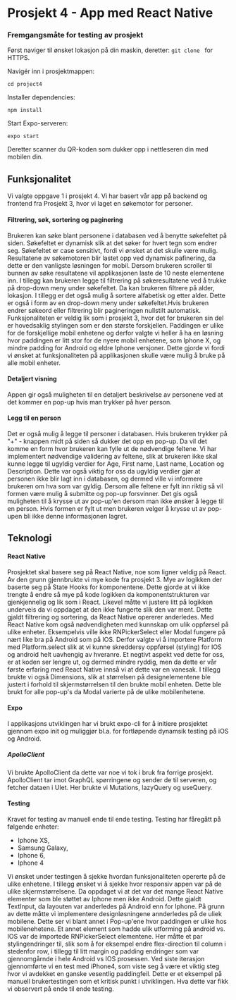 # Prosjekt 4 - App med React Native


### Fremgangsmåte for testing av prosjekt
Først naviger til ønsket lokasjon på din maskin, deretter:
`git clone ` for HTTPS.

Navigér inn i prosjektmappen:

`cd project4`

Installer dependencies:

`npm install`

Start Expo-serveren:

`expo start`

Deretter scanner du QR-koden som dukker opp i nettleseren din med mobilen din.
## Funksjonalitet
Vi valgte oppgave 1 i prosjekt 4. Vi har basert vår app på backend og frontend fra Prosjekt 3, hvor vi laget en søkemotor for 
personer. 
#### Filtrering, søk, sortering og paginering
Brukeren kan søke blant personene i databasen ved å benytte søkefeltet på siden. Søkefeltet er dynamisk slik at det søker for hvert 
tegn som endrer seg. Søkefeltet er case sensitivt, fordi vi ønsket at det skulle være mulig. Resultatene av søkemotoren blir lastet opp ved dynamisk pafinering, da dette er den vanligste løsningen for mobil. Dersom brukeren scroller til bunnen av søke resultatene vil applikasjonen 
laste de 10 neste elementene inn. I tillegg kan brukeren legge til filtrering på søkeresultatene ved å trukke på drop-down meny under søkefeltet. Da kan brukeren filtrere på alder, lokasjon. I 
tillegg er det også mulig å sortere alfabetisk og etter alder. Dette er også i form av en drop-down meny under søkefeltet.Hvis brukeren endrer søkeord eller filtrering blir pagineringen nullstilt automatisk.
Funksjonaliteten er veldig lik som i prosjekt 3, hvor det for brukeren sin del er hovedsaklig stylingen som er den største forskjellen. Paddingen er 
ulike for de forskjellige mobil enhetene og derfor valgte vi heller å ha en løsning hvor paddingen er litt stor for de nyere mobil enhetene, som Iphone X,
og mindre padding for Android og eldre Iphone versjoner. Dette gjorde vi fordi vi ønsket at funksjonaliteten på applikasjonen skulle være mulig å bruke 
på alle mobil enheter.
#### Detaljert visning
Appen gir også muligheten til en detaljert beskrivelse av personene ved at det kommer en pop-up hvis man trykker på hver 
person.  
#### Legg til en person
Det er også mulig å legge til personer i databasen. Hvis brukeren trykker på "+" - knappen midt på siden så dukker det opp en pop-up. Da vil det komme en 
form hvor brukeren kan fylle ut de nødvendige feltene. Vi har implementert nødvendige validering av feltene, slik at brukeren ikke skal kunne legge til
ugyldig verdier for Age, First name, Last name, Location og Description. Dette var også viktig for oss da ugyldig verdier gjør at personen ikke blir lagt inn i databasen, og dermed ville vi informere brukeren om 
hva som var gyldig. Dersom alle feltene er fylt inn riktig så vil formen være mulig å submitte og pop-up forsvinner. Det gis også muligheten til å krysse
ut av pop-up'en dersom man ikke ønsker å legge til en person. Hvis formen er fylt ut men brukeren velger å krysse ut av pop-upen bli ikke denne informasjonen
lagret. 

## Teknologi

#### React Native
Prosjektet skal basere seg på React Native, noe som ligner veldig på React. Av den grunn gjennbrukte vi mye kode fra prosjekt 3. Mye av logikken der baserte seg
på State Hooks for komponentene. Dette gjorde at vi ikke trengte å endre så mye på kode logikken da komponentstrukturen var gjenkjennelig og lik som i React. 
Likevel måtte vi justere litt på logikken underveis da vi oppdaget at den ikke fungerte slik den var ment. 
Dette gjaldt filtrering og sortering, da React Native opererer anderledes. Med React Native kom også nødvendigheten med kunnskap om ulik oppførsel 
på ulike enheter. Eksempelvis ville ikke RNPickerSelect eller Modal fungere på nært like bra på Android som på IOS. Derfor valgte vi å importere 
Platform med Platform.select slik at vi kunne skreddersy oppførsel (styling) for IOS og android helt uavhengig av hveranre. Et negtivt aspekt ved dette for oss, er at koden ser lengre ut, 
og dermed mindre ryddig, men da dette er vår første erfaring med React Native innså vi at dette var en vanesak. 
I tillegg brukte vi også Dimensions, slik at størrelsen på designelementene ble justert i forhold til skjermstørrelsen til den brukte mobil enheten. Dette ble brukt
for alle pop-up's da Modal varierte på de ulike mobilenhetene.

#### Expo 
I applikasjons utviklingen har vi brukt expo-cli for å initiere prosjektet gjennom expo init og muliggjør bl.a. for fortløpende dynamsik testing på iOS og Android.

##### ApolloClient
Vi brukte ApolloClient da dette var noe vi tok i bruk fra forrige prosjekt. ApolloClient tar imot GraphQL spørringene og sender de til serveren, og fetcher dataen i UIet.
Her brukte vi Mutations, lazyQuery og useQuery. 

#### Testing
Kravet for testing av manuell ende til ende testing. Testing har fåregått på følgende enheter: 
- Iphone XS,
- Samsung Galaxy,
- Iphone 6,
- Iphone 4 

Vi ønsket under testingen å sjekke hvordan funksjonaliteten opererte på de ulike enhetene. I tillegg ønsket vi å sjekke hvor responsiv appen var på de 
ulike skjermstørrelsene. Da oppdaget vi at det var det mange React Native elementer som ble støttet av Iphone men ikke Android. Dette gjaldt
TextInput, da layouten var anderledes på Android enn for Iphone. På grunn av dette måtte vi implementere designløsningene annderledes på de uliek mobilene. 
Dette ser vi blant annet i Pop-up'ene hvor paddingen er ulike hos mobilenehetene. Et annet element som hadde ulik utforming på android vs. IOS 
var de importede RNPickerSelect elementene. Her måtte et par stylingendringer til, slik som å for eksempel endre flex-direction til column i stedenfor row, 
i tillegg til litt margin og padding endringer som var gjennomgårnde i hele Android vs IOS prosessen. Ved siste iterasjon gjennomførte vi en test med 
iPhone4, som viste seg å være et viktig steg hvor vi avdekket en ganske vesentlig paddingfeil. 
Dette er et eksempel på manuell brukertestingen som et kritisk punkt i utviklingen. Hva dette var fikk vi observert på ende til ende testing. 
